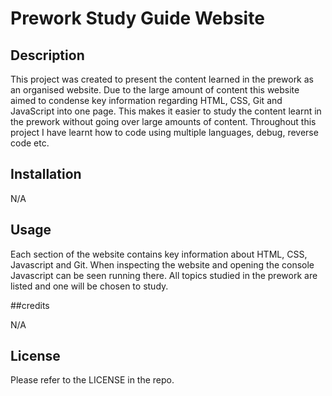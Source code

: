 # Prework Study Guide Website

## Description

This project was created to present the content learned in the prework as an organised website. Due to the large amount of content this website aimed to condense key information regarding HTML, CSS, Git and JavaScript into one page. This makes it easier to study the content learnt in the prework without going over large amounts of content. Throughout this project I have learnt how to code using multiple languages, debug, reverse code etc.

## Installation

N/A

## Usage

Each section of the website contains key information about HTML, CSS, Javascript and Git. When inspecting the website and opening the console Javascript can be seen running there. All topics studied in the prework are listed and one will be chosen to study.

##credits

N/A

## License

Please refer to the LICENSE in the repo.

